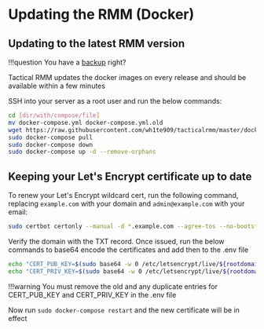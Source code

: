 # Updating the RMM (Docker)

## Updating to the latest RMM version

!!!question
    You have a [backup](https://docs.docker.com/desktop/backup-and-restore/) right?

Tactical RMM updates the docker images on every release and should be available within a few minutes

SSH into your server as a root user and run the below commands:

```bash
cd [dir/with/compose/file]
mv docker-compose.yml docker-compose.yml.old
wget https://raw.githubusercontent.com/wh1te909/tacticalrmm/master/docker/docker-compose.yml
sudo docker-compose pull
sudo docker-compose down
sudo docker-compose up -d --remove-orphans
```

## Keeping your Let's Encrypt certificate up to date

To renew your Let's Encrypt wildcard cert, run the following command, replacing `example.com` with your domain and `admin@example.com` with your email:

```bash
sudo certbot certonly --manual -d *.example.com --agree-tos --no-bootstrap --manual-public-ip-logging-ok --preferred-challenges dns -m admin@example.com --no-eff-email
```

Verify the domain with the TXT record. Once issued, run the below commands to base64 encode the certificates and add then to the .env file

```bash
echo "CERT_PUB_KEY=$(sudo base64 -w 0 /etc/letsencrypt/live/${rootdomain}/fullchain.pem)" >> .env
echo "CERT_PRIV_KEY=$(sudo base64 -w 0 /etc/letsencrypt/live/${rootdomain}/privkey.pem)" >> .env
```

!!!warning
    You must remove the old and any duplicate entries for CERT_PUB_KEY and CERT_PRIV_KEY in the .env file

Now run `sudo docker-compose restart` and the new certificate will be in effect

